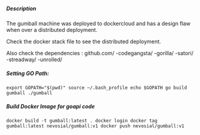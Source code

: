 ##### Description

The gumball machine was deployed to dockercloud and has a design flaw when over a distributed deployment.

Check the docker stack file to see the distributed deployment.

Also check the dependencies : github.com/
  -codegangsta/
  -gorilla/
  -satori/
  -streadway/
  -unrolled/



  #####  Setting GO Path:

  `export GOPATH="$(pwd)"
  source ~/.bash_profile
  echo $GOPATH
  go build gumball
  ./gumball`


  ##### Build Docker Image for goapi code

  `docker build -t gumball:latest .
  docker login
  docker tag gumball:latest nevosial/gumball:v1
  docker push nevosial/gumball:v1`
